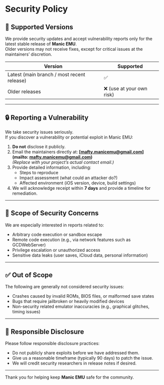 # Security Policy

## 📌 Supported Versions

We provide security updates and accept vulnerability reports only for the latest stable release of **Manic EMU**.  
Older versions may not receive fixes, except for critical issues at the maintainers’ discretion.

| Version | Supported |
|---------|------------|
| Latest (main branch / most recent release) | ✅ |
| Older releases | ❌ (use at your own risk) |

---

## 🔒 Reporting a Vulnerability

We take security issues seriously.  
If you discover a vulnerability or potential exploit in Manic EMU:

1. **Do not** disclose it publicly.  
2. Email the maintainers directly at: **[mafty.manicemu@gmail.com](mailto: mafty.manicemu@gmail.com)**  
   *(Replace with your project’s actual contact email.)*  
3. Provide detailed information, including:
   - Steps to reproduce
   - Impact assessment (what could an attacker do?)
   - Affected environment (iOS version, device, build settings)
4. We will acknowledge receipt within **7 days** and provide a timeline for remediation.

---

## 🔐 Scope of Security Concerns

We are especially interested in reports related to:
- Arbitrary code execution or sandbox escape
- Remote code execution (e.g., via network features such as GCDWebServer)
- Privilege escalation or unauthorized access
- Sensitive data leaks (user saves, iCloud data, personal information)

---

## ✅ Out of Scope

The following are generally not considered security issues:
- Crashes caused by invalid ROMs, BIOS files, or malformed save states
- Bugs that require jailbroken or heavily modified devices
- Non-security related emulator inaccuracies (e.g., graphical glitches, timing issues)

---

## 🤝 Responsible Disclosure

Please follow responsible disclosure practices:
- Do not publicly share exploits before we have addressed them.
- Give us a reasonable timeframe (typically 90 days) to patch the issue.
- We will credit security researchers in release notes if desired.

---

Thank you for helping keep **Manic EMU** safe for the community.